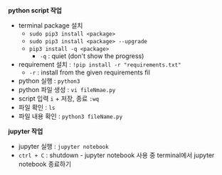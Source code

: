 
<b>python script 작업</b>
- terminal package 설치
  - `sudo pip3 install <package>`
  - `sudo pip3 install <package> --upgrade`
  - `pip3 install -q <package>`
    - `-q` : quiet (don't show the progress)
- requirement 설치 : `!pip install -r "requirements.txt"`
  - `-r` : install from the given requirements fil
- python 실행 : `python3`
- python 파일 생성 : `vi fileNmae.py`
- script 입력 `i` + 저장, 종료 `:wq`
- 파일 확인 : `ls`
- 파일 내용 확인 : `python3 fileName.py`

<b>jupyter 작업</b>
- jupyter 실행 : `jupyter notebook`
- `ctrl + C` : shutdown  - jupyter notebook 사용 중 terminal에서 jupyter notebook 종료하기
